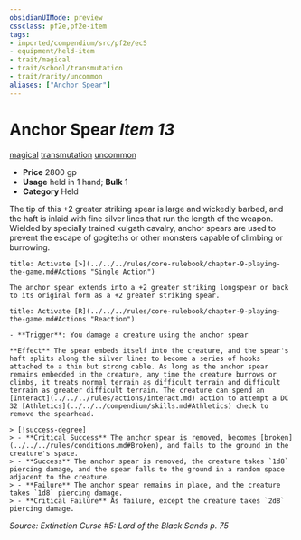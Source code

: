 ```yaml
---
obsidianUIMode: preview
cssclass: pf2e,pf2e-item
tags:
- imported/compendium/src/pf2e/ec5
- equipment/held-item
- trait/magical
- trait/school/transmutation
- trait/rarity/uncommon
aliases: ["Anchor Spear"]
---
```

# Anchor Spear *Item 13*  
[magical](magical.md)  [transmutation](transmutation.md)  [uncommon](uncommon.md)  

- **Price** 2800 gp
- **Usage** held in 1 hand; **Bulk** 1
- **Category** Held

The tip of this +2 greater striking spear is large and wickedly barbed, and the haft is inlaid with fine silver lines that run the length of the weapon. Wielded by specially trained xulgath cavalry, anchor spears are used to prevent the escape of gogiteths or other monsters capable of climbing or burrowing.

```ad-embed-ability
title: Activate [>](../../../rules/core-rulebook/chapter-9-playing-the-game.md#Actions "Single Action")

The anchor spear extends into a +2 greater striking longspear or back to its original form as a +2 greater striking spear.
```

```ad-embed-ability
title: Activate [R](../../../rules/core-rulebook/chapter-9-playing-the-game.md#Actions "Reaction")

- **Trigger**: You damage a creature using the anchor spear

**Effect** The spear embeds itself into the creature, and the spear's haft splits along the silver lines to become a series of hooks attached to a thin but strong cable. As long as the anchor spear remains embedded in the creature, any time the creature burrows or climbs, it treats normal terrain as difficult terrain and difficult terrain as greater difficult terrain. The creature can spend an [Interact](../../../rules/actions/interact.md) action to attempt a DC 32 [Athletics](../../../compendium/skills.md#Athletics) check to remove the spearhead.

> [!success-degree] 
> - **Critical Success** The anchor spear is removed, becomes [broken](../../../rules/conditions.md#Broken), and falls to the ground in the creature's space.
> - **Success** The anchor spear is removed, the creature takes `1d8` piercing damage, and the spear falls to the ground in a random space adjacent to the creature.
> - **Failure** The anchor spear remains in place, and the creature takes `1d8` piercing damage.
> - **Critical Failure** As failure, except the creature takes `2d8` piercing damage.
```

*Source: Extinction Curse #5: Lord of the Black Sands p. 75*
